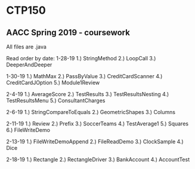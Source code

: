 # CTP150
AACC Spring 2019 - coursework
------------------------------

All files are .java

Read order by date: 
1-28-19
1.) StringMethod
2.) LoopCall
3.) DeeperAndDeeper

1-30-19
1.) MathMax
2.) PassByValue
3.) CreditCardScanner
4.) CreditCardJOption
5.) Module1Review

2-4-19
1.) AverageScore
2.) TestResults
3.) TestResultsNesting
4.) TestResultsMenu
5.) ConsultantCharges

2-6-19
1.) StringCompareToEquals
2.) GeometricShapes
3.) Columns

2-11-19
1.) Review
2.) Prefix
3.) SoccerTeams
4.) TestAverage1
5.) Squares
6.) FileWriteDemo

2-13-19
1.) FileWriteDemoAppend
2.) FileReadDemo
3.) ClockSample
4.) Dice

2-18-19
1.) Rectangle
2.) RectangleDriver
3.) BankAccount
4.) AccountTest
